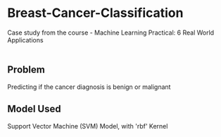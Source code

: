 # Breast-Cancer-Classification
Case study from the course - Machine Learning Practical: 6 Real World Applications  
<br>
## Problem
Predicting if the cancer diagnosis is benign or malignant
<br>
## Model Used
Support Vector Machine (SVM) Model, with 'rbf' Kernel
